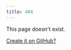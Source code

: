 ```yaml
---
title: 404
---
```


<div>
  <p>This page doesn't exist.</p>
  <a id="new" href="https://github.com/futureofcoding/wiki/new/main/pages?filename=My-file-name.md&value=---%0Atitle:%20A%20New%20Page%0Acontributors:%20Your%20Name%0A---">Create it on GitHub?</a>
</div>

<style>
  @media (min-width: 801px) {
    title {
      display: none
    }
    article {
      display: grid;
      place-content: center;
    }
    article div {
      padding: 2em;
      margin-left: -12.5em;
      border-radius: 1px;
      background: #9991;
    }
  }
</style>

<script>
  let name = window.location.pathname.slice(1);
  ["edit", "new"].forEach((id) => document.getElementById(id).href = `https://github.com/futureofcoding/wiki/new/main/pages?filename=${name}.md&value=---%0Atitle:%20${encodeURI(name)}%0Acontributors:%20Your%20Name%0A---`)
</script>
